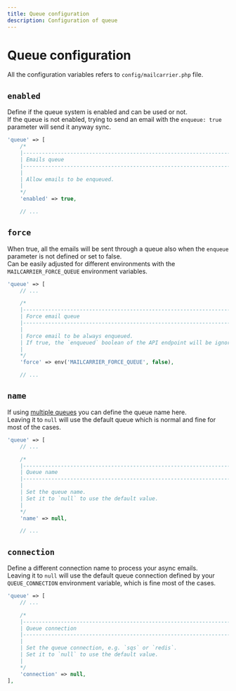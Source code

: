 ```yaml
---
title: Queue configuration
description: Configuration of queue
---
```


# Queue configuration

All the configuration variables refers to `config/mailcarrier.php` file.

## `enabled`

Define if the queue system is enabled and can be used or not.  
If the queue is not enabled, trying to send an email with the `enqueue: true` parameter will send it anyway sync.

```php
'queue' => [
    /*
    |--------------------------------------------------------------------------
    | Emails queue
    |--------------------------------------------------------------------------
    |
    | Allow emails to be enqueued.
    |
    */
    'enabled' => true,

    // ...
```

## `force`

When true, all the emails will be sent through a queue also when the `enqueue` parameter is not defined or set to false.  
Can be easily adjusted for different environments with the `MAILCARRIER_FORCE_QUEUE` environment variables.

```php
'queue' => [
    // ...

    /*
    |--------------------------------------------------------------------------
    | Force email queue
    |--------------------------------------------------------------------------
    |
    | Force email to be always enqueued.
    | If true, the `enqueued` boolean of the API endpoint will be ignored.
    |
    */
    'force' => env('MAILCARRIER_FORCE_QUEUE', false),

    // ...
```

## `name`

If using [multiple queues](https://laravel.com/docs/queues#connections-vs-queues) you can define the queue name here.  
Leaving it to `null` will use the default queue which is normal and fine for most of the cases.

```php
'queue' => [
    // ...

    /*
    |--------------------------------------------------------------------------
    | Queue name
    |--------------------------------------------------------------------------
    |
    | Set the queue name.
    | Set it to `null` to use the default value.
    |
    */
    'name' => null,

    // ...
```

## `connection`

Define a different connection name to process your async emails.  
Leaving it to `null` will use the default queue connection defined by your `QUEUE_CONNECTION` environment variable, which is fine most of the cases.

```php
'queue' => [
    // ...

    /*
    |--------------------------------------------------------------------------
    | Queue connection
    |--------------------------------------------------------------------------
    |
    | Set the queue connection, e.g. `sqs` or `redis`.
    | Set it to `null` to use the default value.
    |
    */
    'connection' => null,
],
```
